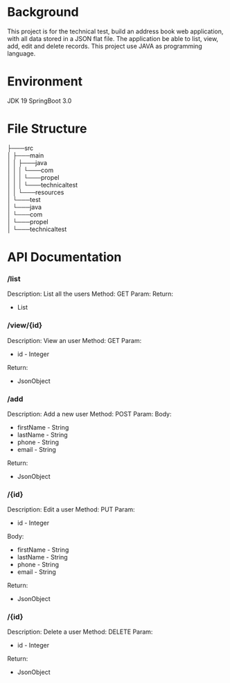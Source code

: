 # Background

This project is for the technical test, build an address book web application, with all data stored in a JSON flat file. The application be able to list, view, add, edit and delete records. This project use JAVA as programming language.


# Environment

JDK 19
SpringBoot 3.0

# File Structure
├───src  
│   ├───main  
│   │   ├───java  
│   │   │   └───com  
│   │   │       └───propel  
│   │   │           └───technicaltest  
│   │   └───resources  
│   └───test  
│       └───java  
│           └───com  
│               └───propel  
│                   └───technicaltest  

# API Documentation
 
### /list
Description: List all the users
Method: GET
Param: 
Return:   
 - List

### /view/{id}
Description: View an user
Method: GET
Param:

 - id - Integer

Return: 
 - JsonObject

### /add
Description: Add a new user
Method: POST
Param:
Body:

 - firstName - String
 - lastName - String
 - phone - String
 - email - String

Return: 
 - JsonObject

### /{id}
Description: Edit a user
Method: PUT
Param: 

 - id - Integer

Body:

 - firstName - String
 - lastName - String
 - phone - String
 - email - String

Return: 
 - JsonObject

### /{id}
Description: Delete a user
Method: DELETE
Param:

 - id - Integer

Return: 
 - JsonObject
